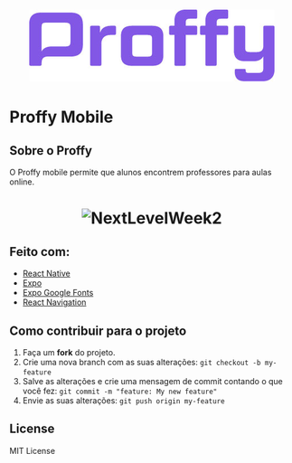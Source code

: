 <h1 align="center">
  <img alt="NextLevelWeek2" title="#NextLevelWeek2" src="https://github.com/oricardos/Proffy/blob/master/logo.jpg" />
</h1>

# Proffy Mobile

## Sobre o Proffy

O Proffy mobile permite que alunos encontrem professores para aulas online.

<h1 align="center">
  <img alt="NextLevelWeek2" title="#NextLevelWeek2" src="" />
</h1>

## Feito com:
- [React Native](https://reactnative.dev/)
- [Expo](https://docs.expo.io/)
- [Expo Google Fonts](https://github.com/expo/google-fonts)
- [React Navigation](https://reactnavigation.org/)

## Como contribuir para o projeto
1. Faça um **fork** do projeto.
2. Crie uma nova branch com as suas alterações: `git checkout -b my-feature`
3. Salve as alterações e crie uma mensagem de commit contando o que você fez: `git commit -m "feature: My new feature"`
4. Envie as suas alterações: `git push origin my-feature`


## License
MIT License
